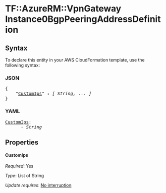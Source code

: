 # TF::AzureRM::VpnGateway Instance0BgpPeeringAddressDefinition

## Syntax

To declare this entity in your AWS CloudFormation template, use the following syntax:

### JSON

<pre>
{
    "<a href="#customips" title="CustomIps">CustomIps</a>" : <i>[ String, ... ]</i>
}
</pre>

### YAML

<pre>
<a href="#customips" title="CustomIps">CustomIps</a>: <i>
      - String</i>
</pre>

## Properties

#### CustomIps

_Required_: Yes

_Type_: List of String

_Update requires_: [No interruption](https://docs.aws.amazon.com/AWSCloudFormation/latest/UserGuide/using-cfn-updating-stacks-update-behaviors.html#update-no-interrupt)

